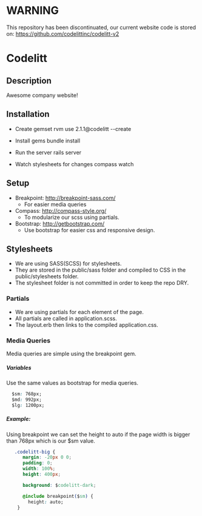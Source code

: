 # WARNING

This repository has been discontinuated, our current website code is stored on: https://github.com/codelittinc/codelitt-v2


Codelitt
==========

## Description
Awesome company website!

## Installation

- Create gemset
      rvm use 2.1.1@codelitt --create

- Install gems
      bundle install

- Run the server
      rails server

- Watch stylesheets for changes
      compass watch

## Setup
- Breakpoint: http://breakpoint-sass.com/
  - For easier media queries
- Compass: http://compass-style.org/
  - To modularize our scss using partials.
- Bootstrap: http://getbootstrap.com/
  - Use bootstrap for easier css and responsive design.

## Stylesheets
- We are using SASS(SCSS) for stylesheets.
- They are stored in the public/sass folder and compiled to CSS in the
public/stylesheets folder.
- The stylesheet folder is not committed in order to keep the repo DRY.

### Partials
- We are using partials for each element of the page.
- All partials are called in application.scss.
- The layout.erb then links to the compiled application.css.

### Media Queries
Media queries are simple using the breakpoint gem.

##### Variables
Use the same values as bootstrap for media queries.
```css
  $sm: 768px;
  $md: 992px;
  $lg: 1200px;
```

##### Example:  
Using breakpoint we can set the height to auto if the page width is bigger
than 768px which is our $sm value.
```css
   .codelitt-big {
      margin: -20px 0 0;
      padding: 0;
      width: 100%;
      height: 400px;

      background: $codelitt-dark;

      @include breakpoint($sm) {
        height: auto;
    }
```
